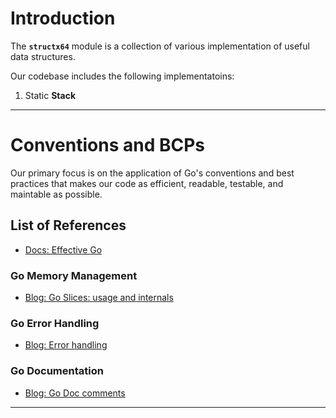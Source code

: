 # Introduction
The **`structx64`** module is a collection of various implementation of useful data structures.

Our codebase includes the following implementatoins:
1. Static **Stack**
<!-- 1. Dynamic **Stack** -->
<!-- 1. Static **Queue** -->
<!-- 1. Dynamic **Queue** -->
<!-- TODO: Link to implementation Go code -->
---
# Conventions and BCPs
Our primary focus is on the application of Go's conventions and best practices that makes our code as efficient, readable, testable, and maintable as possible.
## List of References
- [Docs: Effective Go](https://go.dev/doc/effective_go)
### Go Memory Management
- [Blog: Go Slices: usage and internals](https://go.dev/blog/slices-intro)
### Go Error Handling
- [Blog: Error handling](https://go.dev/blog/error-handling-and-go)
### Go Documentation
 - [Blog: Go Doc comments](https://go.dev/doc/comment)
<!-- ### Go Module Development and Publishing
- [Docs: Developing and publishing modules](https://go.dev/doc/modules/developing)
- [Docs: Publishing a Module](https://go.dev/doc/modules/publishing)
- [Docs: Module version numbering](https://go.dev/doc/modules/version-numbers) -->
---